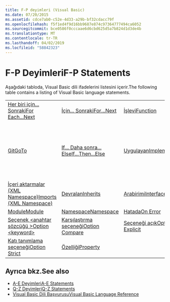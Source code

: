 ```yaml
---
title: F-P deyimleri (Visual Basic)
ms.date: 07/20/2015
ms.assetid: cdce7ab0-c52e-4d33-a29b-bf32cdacc79f
ms.openlocfilehash: f5f1ed4f9d16bb9687e874c97364777494ca6052
ms.sourcegitcommit: bce0586f0cccaae6d6cbd625d5a7b824d1d3de4b
ms.translationtype: MT
ms.contentlocale: tr-TR
ms.lasthandoff: 04/02/2019
ms.locfileid: "58842323"
---
```

# <a name="f-p-statements"></a><span data-ttu-id="6a9d8-102">F-P Deyimleri</span><span class="sxs-lookup"><span data-stu-id="6a9d8-102">F-P Statements</span></span>
<span data-ttu-id="6a9d8-103">Aşağıdaki tabloda, Visual Basic dili ifadelerini listesini içerir.</span><span class="sxs-lookup"><span data-stu-id="6a9d8-103">The following table contains a listing of Visual Basic language statements.</span></span>  
  
|||||  
|---|---|---|---|  
|[<span data-ttu-id="6a9d8-104">Her biri için... Sonraki</span><span class="sxs-lookup"><span data-stu-id="6a9d8-104">For Each...Next</span></span>](../../../visual-basic/language-reference/statements/for-each-next-statement.md)|[<span data-ttu-id="6a9d8-105">İçin... Sonraki</span><span class="sxs-lookup"><span data-stu-id="6a9d8-105">For...Next</span></span>](../../../visual-basic/language-reference/statements/for-next-statement.md)|[<span data-ttu-id="6a9d8-106">İşlevi</span><span class="sxs-lookup"><span data-stu-id="6a9d8-106">Function</span></span>](../../../visual-basic/language-reference/statements/function-statement.md)|[<span data-ttu-id="6a9d8-107">Al</span><span class="sxs-lookup"><span data-stu-id="6a9d8-107">Get</span></span>](../../../visual-basic/language-reference/statements/get-statement.md)|  
|[<span data-ttu-id="6a9d8-108">Git</span><span class="sxs-lookup"><span data-stu-id="6a9d8-108">GoTo</span></span>](../../../visual-basic/language-reference/statements/goto-statement.md)|[<span data-ttu-id="6a9d8-109">If... Daha sonra... Else</span><span class="sxs-lookup"><span data-stu-id="6a9d8-109">If...Then...Else</span></span>](../../../visual-basic/language-reference/statements/if-then-else-statement.md)|[<span data-ttu-id="6a9d8-110">Uygulayan</span><span class="sxs-lookup"><span data-stu-id="6a9d8-110">Implements</span></span>](../../../visual-basic/language-reference/statements/implements-statement.md)|[<span data-ttu-id="6a9d8-111">İçeri aktarmalar (.NET Namespace ve türü)</span><span class="sxs-lookup"><span data-stu-id="6a9d8-111">Imports (.NET Namespace and Type)</span></span>](../../../visual-basic/language-reference/statements/imports-statement-net-namespace-and-type.md)|  
|[<span data-ttu-id="6a9d8-112">İçeri aktarmalar (XML Namespace)</span><span class="sxs-lookup"><span data-stu-id="6a9d8-112">Imports (XML Namespace)</span></span>](../../../visual-basic/language-reference/statements/imports-statement-xml-namespace.md)|[<span data-ttu-id="6a9d8-113">Devralan</span><span class="sxs-lookup"><span data-stu-id="6a9d8-113">Inherits</span></span>](../../../visual-basic/language-reference/statements/inherits-statement.md)|[<span data-ttu-id="6a9d8-114">Arabirimi</span><span class="sxs-lookup"><span data-stu-id="6a9d8-114">Interface</span></span>](../../../visual-basic/language-reference/statements/interface-statement.md)|[<span data-ttu-id="6a9d8-115">Orta</span><span class="sxs-lookup"><span data-stu-id="6a9d8-115">Mid</span></span>](../../../visual-basic/language-reference/statements/mid-statement.md)|  
|[<span data-ttu-id="6a9d8-116">Module</span><span class="sxs-lookup"><span data-stu-id="6a9d8-116">Module</span></span>](../../../visual-basic/language-reference/statements/module-statement.md)|[<span data-ttu-id="6a9d8-117">Namespace</span><span class="sxs-lookup"><span data-stu-id="6a9d8-117">Namespace</span></span>](../../../visual-basic/language-reference/statements/namespace-statement.md)|[<span data-ttu-id="6a9d8-118">Hatada</span><span class="sxs-lookup"><span data-stu-id="6a9d8-118">On Error</span></span>](../../../visual-basic/language-reference/statements/on-error-statement.md)|[<span data-ttu-id="6a9d8-119">İşleci</span><span class="sxs-lookup"><span data-stu-id="6a9d8-119">Operator</span></span>](../../../visual-basic/language-reference/statements/operator-statement.md)|  
|[<span data-ttu-id="6a9d8-120">Seçenek \<anahtar sözcüğü ></span><span class="sxs-lookup"><span data-stu-id="6a9d8-120">Option \<keyword></span></span>](../../../visual-basic/language-reference/statements/option-keyword-statement.md)|[<span data-ttu-id="6a9d8-121">Karşılaştırma seçeneği</span><span class="sxs-lookup"><span data-stu-id="6a9d8-121">Option Compare</span></span>](../../../visual-basic/language-reference/statements/option-compare-statement.md)|[<span data-ttu-id="6a9d8-122">Seçeneği açık</span><span class="sxs-lookup"><span data-stu-id="6a9d8-122">Option Explicit</span></span>](../../../visual-basic/language-reference/statements/option-explicit-statement.md)|[<span data-ttu-id="6a9d8-123">Option Infer</span><span class="sxs-lookup"><span data-stu-id="6a9d8-123">Option Infer</span></span>](../../../visual-basic/language-reference/statements/option-infer-statement.md)|  
|[<span data-ttu-id="6a9d8-124">Katı tanımlama seçeneği</span><span class="sxs-lookup"><span data-stu-id="6a9d8-124">Option Strict</span></span>](../../../visual-basic/language-reference/statements/option-strict-statement.md)|[<span data-ttu-id="6a9d8-125">Özelliği</span><span class="sxs-lookup"><span data-stu-id="6a9d8-125">Property</span></span>](../../../visual-basic/language-reference/statements/property-statement.md)|||  
  
## <a name="see-also"></a><span data-ttu-id="6a9d8-126">Ayrıca bkz.</span><span class="sxs-lookup"><span data-stu-id="6a9d8-126">See also</span></span>

- [<span data-ttu-id="6a9d8-127">A-E Deyimleri</span><span class="sxs-lookup"><span data-stu-id="6a9d8-127">A-E Statements</span></span>](../../../visual-basic/language-reference/statements/a-e-statements.md)
- [<span data-ttu-id="6a9d8-128">Q-Z Deyimleri</span><span class="sxs-lookup"><span data-stu-id="6a9d8-128">Q-Z Statements</span></span>](../../../visual-basic/language-reference/statements/q-z-statements.md)
- [<span data-ttu-id="6a9d8-129">Visual Basic Dili Başvurusu</span><span class="sxs-lookup"><span data-stu-id="6a9d8-129">Visual Basic Language Reference</span></span>](../../../visual-basic/language-reference/index.md)
